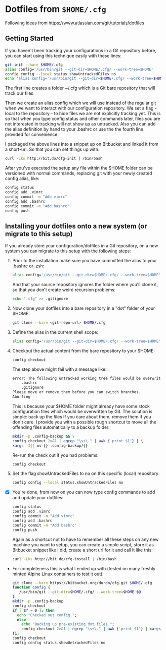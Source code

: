 # Dotfiles from `$HOME/.cfg`

Following ideas from <https://www.atlassian.com/git/tutorials/dotfiles>

## Getting Started

If you haven't been tracking your configurations in a Git repository before, you can start using this technique easily with these lines:

```bash
git init --bare $HOME/.cfg
alias config='/usr/bin/git --git-dir=$HOME/.cfg/ --work-tree=$HOME'
config config --local status.showUntrackedFiles no
echo "alias config='/usr/bin/git --git-dir=$HOME/.cfg/ --work-tree=$HOME'" >> $HOME/.bashrc
```

The first line creates a folder ~/.cfg which is a Git bare repository that will track our files.

Then we create an alias config which we will use instead of the regular git when we want to interact with our configuration repository.
We set a flag - local to the repository - to hide files we are not explicitly tracking yet. This is so that when you type config status and other commands later, files you are not interested in tracking will not show up as untracked.
Also you can add the alias definition by hand to your .bashrc or use the the fourth line provided for convenience.

I packaged the above lines into a snippet up on Bitbucket and linked it from a short-url. So that you can set things up with:

```bash
curl -Lks http://bit.do/cfg-init | /bin/bash
```

After you've executed the setup any file within the $HOME folder can be versioned with normal commands, replacing git with your newly created config alias, like:

```bash
config status
config add .vimrc
config commit -m "Add vimrc"
config add .bashrc
config commit -m "Add bashrc"
config push
```

## Installing your dotfiles onto a new system (or migrate to this setup)

If you already store your configuration/dotfiles in a Git repository, on a new system you can migrate to this setup with the following steps:

1. Prior to the installation make sure you have committed the alias to your .bashrc or .zsh:

    ```bash
    alias config='/usr/bin/git --git-dir=$HOME/.cfg/ --work-tree=$HOME'
    ```

   And that your source repository ignores the folder where you'll clone it, so that you don't create weird recursion problems:

    ```bash
    echo ".cfg" >> .gitignore
    ```
   
1. Now clone your dotfiles into a bare repository in a "dot" folder of your $HOME:

    ```bash
    git clone --bare <git-repo-url> $HOME/.cfg
    ```

1. Define the alias in the current shell scope:

    ```bash
    alias config='/usr/bin/git --git-dir=$HOME/.cfg/ --work-tree=$HOME'
    ```

1. Checkout the actual content from the bare repository to your $HOME:

    ```bash
    config checkout
    ```

   The step above might fail with a message like:

    ```bash
    error: The following untracked working tree files would be overwritten by checkout:
        .bashrc
        .gitignore
    Please move or remove them before you can switch branches.
    Aborting
    ```

   This is because your $HOME folder might already have some stock configuration files which would be overwritten by Git.
   The solution is simple: back up the files if you care about them, remove them if you don't care.
   I provide you with a possible rough shortcut to move all the offending files automatically to a backup folder:

    ```bash
    mkdir -p .config-backup && \
    config checkout 2>&1 | egrep "\s+\." | awk {'print $1'} | \
    xargs -I{} mv {} .config-backup/{}
    ```

   Re-run the check out if you had problems:

    ```bash
    config checkout
    ```

1. Set the flag showUntrackedFiles to no on this specific (local) repository:

    ```bash
    config config --local status.showUntrackedFiles no
    ```

- [x] You're done, from now on you can now type config commands to add and update your dotfiles:

    ```bash
    config status
    config add .vimrc
    config commit -m "Add vimrc"
    config add .bashrc
    config commit -m "Add bashrc"
    config push
    ```


   Again as a shortcut not to have to remember all these steps on any new machine you want to setup, you can create a simple script, store it as Bitbucket snippet like I did, create a short url for it and call it like this:

    ```bash
    curl -Lks http://bit.do/cfg-install | /bin/bash
    ```


- For completeness this is what I ended up with (tested on many freshly minted Alpine Linux containers to test it out):

    ```bash
    git clone --bare https://bitbucket.org/durdn/cfg.git $HOME/.cfg
    function config {
       /usr/bin/git --git-dir=$HOME/.cfg/ --work-tree=$HOME $@
    }
    mkdir -p .config-backup
    config checkout
    if [ $? = 0 ]; then
      echo "Checked out config.";
      else
        echo "Backing up pre-existing dot files.";
        config checkout 2>&1 | egrep "\s+\." | awk {'print $1'} | xargs -I{} mv {} .config-backup/{}
    fi;
    config checkout
    config config status.showUntrackedFiles no
    ```
